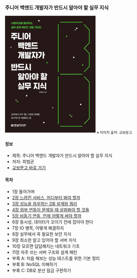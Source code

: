 ### 주니어 백엔드 개발자가 반드시 알아야 할 실무 지식

<img src="image_1.jpg" width="300">
<sub>※ 이미지 출처: 교보문고</sub>

#### 정보
- 제목: 주니어 백엔드 개발자가 반드시 알아야 할 실무 지식
- 저자: 최범균
- [교보문고 바로 가기](https://product.kyobobook.co.kr/detail/S000216376461)


#### 목차

- 1장 들어가며
- [2장 느려진 서비스, 어디부터 봐야 할까](2장/README.md)
- [3장 성능을 좌우하는 DB 설계와 쿼리](3장/README.md)
- [4장 외부 연동이 문제일 때 살펴봐야 할 것들](4장/README.md)
- [5장 비동기 연동, 언제 어떻게 써야 할까](5장/README.md)
- 6장 동시성, 데이터가 꼬이기 전에 잡아야 한다
- 7장 IO 병목, 어떻게 해결하지
- 8장 실무에서 꼭 필요한 보안 지식
- 9장 최소한 알고 있어야 할 서버 지식
- 10장 모르면 답답해지는 네트워크 기초
- 11장 자주 쓰는 서버 구조와 설계 패턴
- 부록 A: 처음 해보는 성능 테스트를 위한 기본 정리
- 부록 B: NoSQL 이해하기
- 부록 C: DB로 분산 잠금 구현하기